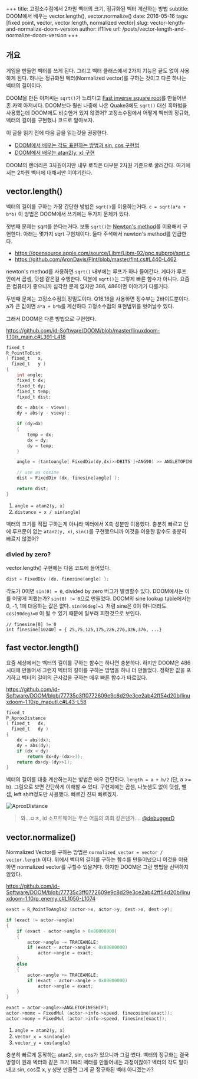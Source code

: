 +++
title: 고정소수점에서 2차원 벡터의 크기, 정규화된 벡터 계산하는 방법
subtitle: DOOM에서 배우는 vector.length(), vector.normalize()
date: 2016-05-16
tags: [fixed point, vector, vector length, normalized vector]
slug: vector-length-and-normalize-doom-version
author: if1live
url: /posts/vector-length-and-normalize-doom-version
+++

## 개요

게임을 만들면 벡터를 쓰게 된다. 그리고 벡터 클래스에서 2가지 기능은 끝도 없이 사용하게 된다.
하나는 정규화된 벡터(Normalized vector)를 구하는 것이고 다른 하나는 벡터의 길이이다.

DOOM을 만든 아저씨는 `sqrt()`가 느리다고 [Fast inverse square root][wiki_fast_invsqrt]를 만들어낸 존 카멕 아저씨다.
DOOM보다 훨씬 나중에 나온 Quake3에도 `sqrt()` 대신 흑마법을 사용했는데 DOOM에도 비슷한거 있지 않겠어?
고정소수점에서 어떻게 벡터의 정규화, 벡터의 길이를 구현했나 코드로 알아보자.

이 글을 읽기 전에 다음 글을 읽는것을 권장한다.

* [DOOM에서 배우는 각도 표현하는 방법과 sin, cos 구현법]({filename}angle-and-sine-doom-version.md)
* [DOOM에서 배우는 atan2(y, x) 구현]({filename}atan2-doom-version.md)

DOOM의 렌더리은 3차원이지만 내부 로직은 대부분 2차원 기준으로 굴러간다. 여기에서는 2차원 벡터에 대해서만 이야기한다.

## vector.length()

벡터의 길이를 구하는 가장 간단한 방법은 `sqrt()`를 이용하는거다. `c = sqrt(a*a + b*b)`
이 방법은 DOOM에서 쓰기에는 두가지 문제가 있다.

첫번째 문제는 sqrt를 쓴다는거다.
보통 `sqrt()`는 [Newton's method][wiki_newton_method_sqrt]를 이용해서 구현한다.
아래는 몇가지 sqrt 구현체이다. 둘다 주석에서 newton's method를 언급한다.

* https://opensource.apple.com/source/Libm/Libm-92/ppc.subproj/sqrt.c
* https://github.com/AronDavis/FInt/blob/master/fInt.cs#L440-L462

newton's method를 사용하면 `sqrt()` 내부에는 루프가 하나 들어간다.
게다가 루프 안에서 곱셈, 덧셈 같은걸 수행한다.
덕분에 `sqrt()`는 그렇게 빠른 함수가 아니다.
요즘은 컴퓨터가 좋으니까 심각한 문제 없지만 386, 486이면 이야기가 다를거다.

두번째 문제는 고정소수점의 정밀도이다.
Q16.16을 사용하면 정수부는 2바이트뿐이다.
a가 큰 값이면 `a*a + b*b`를 계산하다 고정소수점의 표현범위를 벗어날수 있다.

그래서 DOOM은 다른 방법으로 구현했다.

https://github.com/id-Software/DOOM/blob/master/linuxdoom-1.10/r_main.c#L391-L418

```c
fixed_t
R_PointToDist
( fixed_t	x,
  fixed_t	y )
{
    int angle;
    fixed_t dx;
    fixed_t dy;
    fixed_t temp;
    fixed_t dist;

    dx = abs(x - viewx);
    dy = abs(y - viewy);

    if (dy>dx)
    {
        temp = dx;
        dx = dy;
        dy = temp;
    }

    angle = (tantoangle[ FixedDiv(dy,dx)>>DBITS ]+ANG90) >> ANGLETOFINESHIFT;

    // use as cosine
    dist = FixedDiv (dx, finesine[angle] );

    return dist;
}
```

1. `angle = atan2(y, x)`
2. `distance = x / sin(angle)`

벡터의 크기를 직접 구하는게 아니라 벡터에서 X축 성분만 이용했다.
충분히 빠르고 안에 루프문이 없는 `atan2(y, x)`, `sin()`를 구현했으니까 이것을 이용한 함수도 충분히 빠르지 않겠어?

### divied by zero?
vector.length() 구현에는 다음 코드에 들어있다.
```c
dist = FixedDiv (dx, finesine[angle] );
```

각도가 0이면 `sin(0) = 0`, divided by zero 버그가 발생할수 있다.
DOOM에서는 이를 어떻게 피했는가? `sin(0) != 0`으로 만들었다.
DOOM의 sine lookup table에서는 0, -1, 1에 대응하는 값은 없다.
`sin(90deg)=1 `처럼 sine은 0이 아니더라도 `cos(90deg)=0` 이 될 수 있기 때문에 일부러 피한것으로 보인다.

```
// finesine[0] != 0
int finesine[10240] = { 25,75,125,175,226,276,326,376, ...}
```

## fast vector.length()

요즘 세상에서는 벡터의 길이를 구하는 함수는 하나면 충분하다.
하지만 DOOM은 486 시대에 만들어서 그런지 벡터의 길이를 구하는 방법을 하나 더 만들었다.
정확한 값을 포기하고 벡터의 길이의 근사값을 구하는 매우 빠른 함수가 따로있다.

https://github.com/id-Software/DOOM/blob/77735c3ff0772609e9c8d29e3ce2ab42ff54d20b/linuxdoom-1.10/p_maputl.c#L43-L58

```c
fixed_t
P_AproxDistance
( fixed_t	dx,
  fixed_t	dy )
{
    dx = abs(dx);
    dy = abs(dy);
    if (dx < dy)
        return dx+dy-(dx>>1);
    return dx+dy-(dy>>1);
}
```

벡터의 길이를 대충 계산하는지는 방법은 매우 간단하다. `length = a + b/2` (단, a >= b).
그림으로 보면 간단하게 이해할 수 있다.
구현체에는 곱셈, 나눗셈도 없이 덧셈, 뺄셈, left shift정도만 사용했다. 빠르긴 진짜 빠르겠지.


![AproxDistance]({attach}vector-length-and-normalize-doom-version/vector-length-triangle-debuggerd.jpg)

> 와...ㅁㅊ, id 소프트웨어는 무슨 어둠의 의회 같은덴가....
> [@debuggerD](https://twitter.com/debuggerD/status/727748272945762305)

## vector.normalize()

Normalized Vector를 구하는 방법은 `normalized_vector = vector / vector.length` 이다.
위에서 벡터의 길이를 구하는 함수를 만들어냈으니 이것을 이용하면 normalized vector를 구할수 있을거다.
하지만 DOOM은 그런 방법을 선택하지 않았다.


https://github.com/id-Software/DOOM/blob/77735c3ff0772609e9c8d29e3ce2ab42ff54d20b/linuxdoom-1.10/p_enemy.c#L1050-L1074

```c
exact = R_PointToAngle2 (actor->x, actor->y, dest->x, dest->y);

if (exact != actor->angle)
{
    if (exact - actor->angle > 0x80000000)
    {
        actor->angle -= TRACEANGLE;
        if (exact - actor->angle < 0x80000000)
            actor->angle = exact;
    }
    else
    {
        actor->angle += TRACEANGLE;
        if (exact - actor->angle > 0x80000000)
            actor->angle = exact;
    }
}

exact = actor->angle>>ANGLETOFINESHIFT;
actor->momx = FixedMul (actor->info->speed, finecosine[exact]);
actor->momy = FixedMul (actor->info->speed, finesine[exact]);
```

1. `angle = atan2(y, x)`
2. `vector_x = sin(angle)`
3. `vector_y = cos(angle)`

충분히 빠르게 동작하는 atan2, sin, cos가 있으니까 그걸 썼다.
벡터의 정규화는 결국 방향이 원래 벡터와 같은 크기 1짜리 벡터를 만들어내는 과정이잖아?
벡터의 각도 알아내고 sin, cos로 x, y 성분 만들면 그게 곧 정규화된 벡터 아니겠는가?


[wiki_fast_invsqrt]: https://en.wikipedia.org/wiki/Fast_inverse_square_root
[wiki_newton_method_sqrt]: https://en.wikipedia.org/wiki/Newton's_method#Square_root_of_a_number
